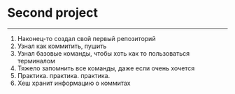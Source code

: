 # Second project
---
1. Наконец-то создал свой первый репозиторий
2. Узнал как коммитить, пушить
3. Узнал базовые команды, чтобы хоть как то пользоваться терминалом
4. Тяжело запомнить все команды, даже если очень хочется
5. Практика. практика. практика.
6. Хеш хранит информацию о коммитах
